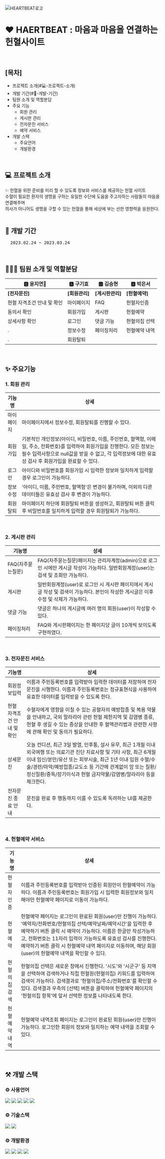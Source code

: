 
![HEARTBEAT로고](https://user-images.githubusercontent.com/119032817/227707324-440bfd52-0c90-4e15-9974-01659f9c9458.PNG)
# ❤️ HAERTBEAT : 마음과 마음을 연결하는 헌혈사이트  
</br>

## [목차]
* 프로젝트 소개(#💻-프로젝트-소개)
* 개발 기간(#📅-개발-기간)
* 팀원 소개 및 역할분담
* 주요 기능
  * 회원 관리
  * 게시판 관리
  * 전자문진 서비스
  * 예약 서비스
* 개발 스택
  * 주요언어
  * 개발환경
</br>

## 💻 프로젝트 소개
✨ 헌혈을 위한 준비를 미리 할 수 있도록 정보와 서비스를 제공하는 헌혈 사이트 </br>
수혈이 필요한 환자의 생명을 구하는 유일한 수단에 도움을 주고자하는 사람들의 마음을 연결해주며 </br>
의사가 아니어도 생명을 구할 수 있는 헌혈을 통해 세상에 부는 선한 영향력을 응원한다.  
</br>

## 📅 개발 기간
<pre>
  2023.02.24 ~ 2023.03.24
</pre>
</br>

## 🧑‍🤝‍🧑 팀원 소개 및 역할분담
🅱️ 윤지연👑 | 🅰️ 구기효 | 🅾️ 김승현 | 🅰️ 박은서
-------------|-----------|-----------|-----------|
**[전자문진]**|**[회원관리]**|**[게시판관리]**|**[헌혈예약]**
헌혈 자격조건 안내 및 확인|마이페이지|FAQ|헌혈자인증
동의서 확인|회원가입|게시판|헌혈예약
상세사항 확인|로그인|댓글 기능|헌혈의집 선택
.|정보수정|페이징처리|헌혈예약 내역|
.|회원탈퇴
</br>

## ✨ 주요기능
### 1. 회원 관리
기능명 | 상세
-------|-----
마이페이지|마이페이지에서 정보수정, 회원탈퇴를 진행할 수 있다.
회원가입|기본적인 개인정보(아이디, 비밀번호, 이름, 주민번호, 혈액형, 이메일, 주소, 전화번호)를 입력하여 회원가입을 진행한다. 모든 정보는 필수 입력사항으로 null값을 받을 수 없고, 각 입력정보에 대한 유효성 검사 후 회원가입을 완료할 수 있다.
로그인|아이디와 비밀번호를 회원가입 시 입력한 정보와 일치하게 입력할 경우 로그인이 가능하다.
정보수정|'아이디, 이름, 주민번호, 혈액형'은 변경이 불가하며, 이외의 다른 데이터들은 유효성 검사 후 변경이 가능하다.
회원탈퇴|마이페이지 하단에 회원탈퇴 버튼을 생성하고, 회원탈퇴 버튼 클릭 후 비밀번호를 일치하게 입력할 경우 회원탈퇴가 가능하다.
</br>

### 2. 게시판 관리
기능명 | 상세
-------|-----
FAQ(자주묻는질문)|FAQ(자주묻는질문)페이지는 관리자계정(admin)으로 로그인 시에만 게시글 작성이 가능하다. 일반회원계정(user)는 검색 및 조회만 가능하다.
게시판|일반회원계정(user)로 로그인 시 게시판 페이지에서 게시글 작성 및 검색이 가능하다. 본인이 작성한 게시글은 이후 수정 및 삭제가 가능하다.
댓글 기능|댓글은 하나의 게시글에 여러 명의 회원(user)이 작성할 수 있다.
페이징처리|FAQ와 게시판페이지는 한 페이지당 글이 10개씩 보이도록 구현하였다.
</br>

### 3. 전자문진 서비스
기능명 | 상세
-------|-----
회원정보입력|이름과 주민등록번호를 입력받아 입력한 데이터를 저장하여 전자문진을 시행한다. 이름과 주민등록번호는 정규표현식을 사용하여 유효한 데이터를 입력받을 수 있도록 한다.
헌혈 자격조건 안내 및 확인|수혈자에게 영향을 미칠 수 있는 공혈자의 예방접종 및 복용 약물을 안내하고, 국외 말라리아 관련 헌혈 제한지역 및 감염병 종류, 헌혈 후 생길 수 있는 증상을 안내한 후 혈액관리법과 관련한 사항에 관해 확인 및 동의가 필요하다.
상세문진|오늘 컨디션, 최근 3일 발열, 인후통, 설사 유무, 최근 1개월 이내 외국여행 또는 의료기관 진단 치료사항 및 기타 사항, 최근 6개월 이내 임신/분만/유산 또는 피부시술, 최근 1년 이내 입원 수혈/수술/경련/마약/예방접종/교도소 등 기간에 관계없이 암 또는 질환/정신질환/중독/장기이식과 헌혈 금지약물/감염병/말라리아 등을 체크한다.
전자문진 종료 안내| 문진을 완료 후 행동까지 이를 수 있도록 독려하는 UI를 제공한다.
</br>

### 4. 헌혈예약 서비스
기능명 | 상세
-------|-----
헌혈자인증|이름과 주민등록번호를 입력받아 인증된 회원만이 헌혈예약이 가능하다. 이름과 주민등록번호는 회원가입 시 입력한 회원정보와 일치해야만 헌혈예약 페이지로 이동이 가능하다.
헌혈예약|헌혈예약 페이지는 로그인이 완료된 회원(user)만 진행이 가능하다. '예약자/전화번호/헌혈의집 선택/예약날짜/예약시간'을 입력한 후 예약하기 버튼 클릭 시 예약이 가능하다. 이름은 한글만 작성가능하고, 전화번호는 11자리 입력이 가능하도록 유효성 검사를 진행한다. 예약하기 버튼 클릭 시 헌혈예약 내역 페이지로 이동하며, 해당 회원(user)의 헌혈예약 내역을 확인할 수 있다.
헌혈의집 검색|헌혈의집 선택은 새로운 창에서 진행한다. '시도'와 '시군구' 등 지역을 선택하여 검색하거나 직접 헌혈원(헌혈의집) 키워드를 입력하여 검색이 가능하다. 검색결과로 '헌혈의집/주소/전화번호'를 확인할 수 있다. 검색결과 우측의 [선택] 버튼을 클릭하여 헌혈예약 페이지의 '헌혈의집 항목'에 앞서 선택한 정보를 나타내도록 한다.
헌혈예약내역|헌혈예약 내역조회 페이지는 로그인이 완료된 회원(user)만 진행이 가능하다. 로그인한 회원의 정보와 일치하는 예약 내역을 조회할 수 있다.
</br>

## ⚒️ 개발 스택

### ⚙️ 사용언어
<img src="https://img.shields.io/badge/Java-007396?style=flat&logo=Java&logoColor=white"/> <img src="https://img.shields.io/badge/JavaScript-F7DF1E?style=flat&logo=JavaScript&logoColor=white">
<img src="https://img.shields.io/badge/HTML5-E34F26?style=flat&logo=HTML5&logoColor=white"/>
<img src="https://img.shields.io/badge/CSS3-1572B6?style=flat&logo=CSS3&logoColor=white"/>
<img src="https://img.shields.io/badge/MyBatis-ffffff?style=flat&logo=MyBatis&logoColor=black"/>
</br>

### ⚙️ 기술스택
<img src="https://img.shields.io/badge/Oracle-F80000?style=flat&logo=Oracle&logoColor=white"/> <img src="https://img.shields.io/badge/Spring-6DB33F?style=flat&logo=Spring&logoColor=white">

### ⚙️ 개발환경
<img src="https://img.shields.io/badge/Eclipse IDE-2C2255?style=flat&logo=Eclipse IDE&logoColor=white"/> <img src="https://img.shields.io/badge/IntelliJ-000000?style=flat&logo=IntelliJ IDEA&logoColor=white"/> <img src="https://img.shields.io/badge/Apache Maven-C71A36?style=flat&logo=Apache Maven&logoColor=white"/>
<img src="https://img.shields.io/badge/Apache Tomcat-F8DC75?style=flat&logo=Apache Tomcat&logoColor=black"/>

